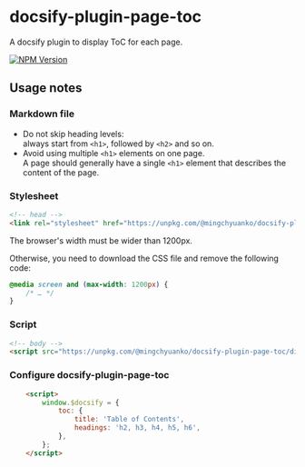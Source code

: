 # docsify-plugin-page-toc

A docsify plugin to display ToC for each page.

[![NPM Version](https://img.shields.io/npm/v/%40mingchyuanko%2Fdocsify-plugin-page-toc?style=flat-square)](https://www.npmjs.com/package/@mingchyuanko/docsify-plugin-page-toc)

## Usage notes

### Markdown file

- Do not skip heading levels:<br />
  always start from `<h1>`, followed by `<h2>` and so on.
- Avoid using multiple `<h1>` elements on one page.<br />
  A page should generally have a single `<h1>` element that describes the content of the page.

### Stylesheet

```html
<!-- head -->
<link rel="stylesheet" href="https://unpkg.com/@mingchyuanko/docsify-plugin-page-toc/dist/toc.css">
```

The browser's width must be wider than 1200px.

Otherwise, you need to download the CSS file and remove the following code:

```css
@media screen and (max-width: 1200px) {
    /* … */
}
```

### Script

```html
<!-- body -->
<script src="https://unpkg.com/@mingchyuanko/docsify-plugin-page-toc/dist/toc.min.js"></script>
```

### Configure docsify-plugin-page-toc

```html
    <script>
        window.$docsify = {
            toc: {
                title: 'Table of Contents',
                headings: 'h2, h3, h4, h5, h6',
            },
        };
    </script>
```
